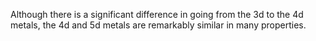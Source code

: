 Although there is a significant difference in going from the 3d to the 4d metals, the 4d and 5d metals are remarkably similar in many properties.
